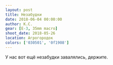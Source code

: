 ```yaml
---
layout: post
title: Незабудки
date: 2018-06-04 00:00:00
author: К.С.
gear: [E-3, 35mm macro]
shoot_date: 2018-05-26
location: Агрогородок
colors: ['030501', '0f1908']
---
```

У нас вот ещё незабудки завалялись, держите.
